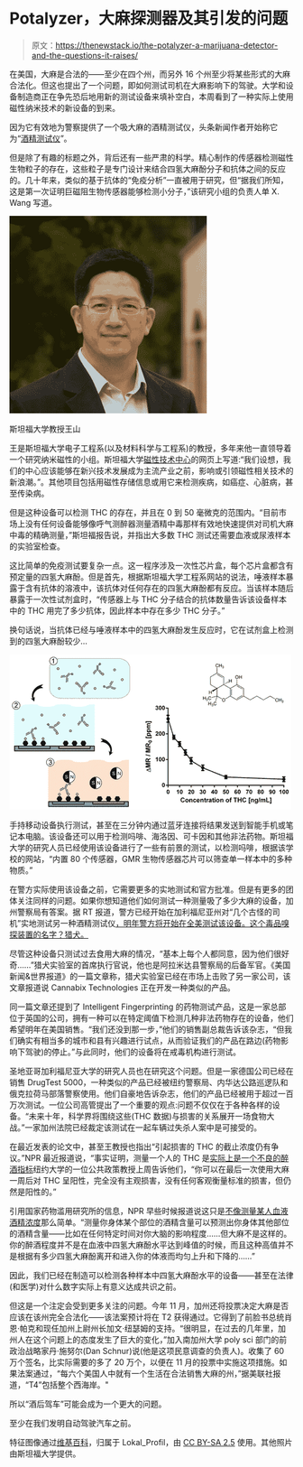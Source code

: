 # Potalyzer，大麻探测器及其引发的问题

> 原文：<https://thenewstack.io/the-potalyzer-a-marijuana-detector-and-the-questions-it-raises/>

在美国，大麻是合法的——至少在四个州，而另外 16 个州至少将某些形式的大麻合法化。但这也提出了一个问题，即如何测试司机在大麻影响下的驾驶。大学和设备制造商正在争先恐后地用新的测试设备来填补空白，本周看到了一种实际上使用磁性纳米技术的新设备的到来。

因为它有效地为警察提供了一个吸大麻的酒精测试仪，头条新闻作者开始称它为“[酒精测试仪](http://www.mercurynews.com/2016/09/12/stanford-engineers-develop-potalyzer-test/)”。

但是除了有趣的标题之外，背后还有一些严肃的科学。精心制作的传感器检测磁性生物粒子的存在，这些粒子是专门设计来结合四氢大麻酚分子和抗体之间的反应的。几十年来，类似的基于抗体的“免疫分析”一直被用于研究，但“据我们所知，这是第一次证明巨磁阻生物传感器能够检测小分子，”该研究小组的负责人单 X. Wang 写道。

![Stanford professor Shan X Wang](img/d36ad01fde19065ca4385930ec1f20cb.png)

斯坦福大学教授王山

王是斯坦福大学电子工程系(以及材料科学与工程系)的教授，多年来他一直领导着一个研究纳米磁性的小组。斯坦福大学[磁性技术中心](https://nanomag.stanford.edu/)的网页上写道:“我们设想，我们的中心应该能够在新兴技术发展成为主流产业之前，影响或引领磁性相关技术的新浪潮。”。其他项目包括用磁性存储信息或用它来检测疾病，如癌症、心脏病，甚至传染病。

但是这种设备可以检测 THC 的存在，并且在 0 到 50 毫微克的范围内。“目前市场上没有任何设备能够像呼气测醉器测量酒精中毒那样有效地快速提供对司机大麻中毒的精确测量，”斯坦福报告说，并指出大多数 THC 测试还需要血液或尿液样本的实验室检查。

这比简单的免疫测试要复杂一点。这一程序涉及一次性芯片盒，每个芯片盒都含有预定量的四氢大麻酚。但是首先，根据斯坦福大学工程系网站的说法，唾液样本暴露于含有抗体的溶液中，该抗体对任何存在的四氢大麻酚都有反应。当该样本随后暴露于一次性试剂盒时，“传感器上与 THC 分子结合的抗体数量告诉该设备样本中的 THC 用完了多少抗体，因此样本中存在多少 THC 分子。”

换句话说，当抗体已经与唾液样本中的四氢大麻酚发生反应时，它在试剂盒上检测到的四氢大麻酚较少…

![How Stanford's potalyzer works](img/2ea08d664928448fbca2f2eba4b949e5.png)

手持移动设备执行测试，甚至在三分钟内通过蓝牙连接将结果发送到智能手机或笔记本电脑。该设备还可以用于检测吗啡、海洛因、可卡因和其他非法药物。斯坦福大学的研究人员已经使用该设备进行了一些有前景的测试，以检测吗啡，根据该学校的网站，“内置 80 个传感器，GMR 生物传感器芯片可以筛查单一样本中的多种物质。”

在警方实际使用该设备之前，它需要更多的实地测试和官方批准。但是有更多的团体关注同样的问题。如果你想知道他们如何测试一种测量吸了多少大麻的设备，加州警察局有答案。据 RT 报道，警方已经开始在加利福尼亚州对“几个古怪的司机”实地测试另一种酒精测试仪[，明年警方将开始在全美测试该设备。这个毒品嗅探装置的名字？猎犬。](https://www.rt.com/usa/359242-marijuana-breathalyzer-california-police/)

尽管这种设备只测试过去食用大麻的情况，“基本上每个人都同意，因为他们很好奇……”猎犬实验室的首席执行官说，他也是阿拉米达县警察局的后备军官。《美国新闻&世界报道》的一篇文章称，猎犬实验室已经在市场上击败了另一家公司，该文章报道说 Cannabix Technologies 正在开发一种类似的产品。

同一篇文章还提到了 Intelligent Fingerprinting 的药物测试产品，这是一家总部位于英国的公司，拥有一种可以在特定阈值下检测几种非法药物存在的设备，他们希望明年在美国销售。“我们还没到那一步，”他们的销售副总裁告诉该杂志，“但我们确实有相当多的城市和县有兴趣进行试点，从而验证我们的产品在路边(药物影响下驾驶)的停止。”与此同时，他们的设备将在戒毒机构进行测试。

圣地亚哥加利福尼亚大学的研究人员也在研究这个问题。但是一家德国公司已经在销售 DrugTest 5000，一种类似的产品已经被纽约警察局、内华达公路巡逻队和俄克拉荷马部落警察使用。他们自豪地告诉杂志，他们的产品已经被用于超过一百万次测试。一位公司高管提出了一个重要的观点:问题不仅仅在于各种各样的设备。“未来十年，科学界将围绕这些(THC 数据)与损害的关系展开一场食物大战。”一家加州法院已经裁定该测试在一起车辆过失杀人案中是可接受的。

在最近发表的论文中，甚至王教授也指出“引起损害的 THC 的截止浓度仍有争议。”NPR 最近报道说，“事实证明，测量一个人的 THC 是[实际上是一个不良的醉酒指标](http://www.npr.org/sections/health-shots/2016/09/06/492810932/the-difficulty-of-enforcing-laws-against-driving-while-high)纽约大学的一位公共政策教授上周告诉他们，“你可以在最后一次使用大麻一周后对 THC 呈阳性，完全没有主观损害，没有任何客观衡量标准的损害，但仍然是阳性的。”

引用国家药物滥用研究所的信息，NPR 早些时候报道说这只是[不像测量某人血液酒精浓度](http://www.npr.org/sections/health-shots/2016/02/09/466147956/why-its-so-hard-to-make-a-solid-test-for-driving-while-stoned)那么简单。“测量你身体某个部位的酒精含量可以预测出你身体其他部位的酒精含量——比如在任何特定时间对你大脑的影响程度……但大麻不是这样的。你的醉酒程度并不是在血液中四氢大麻酚水平达到峰值的时候，而且这种高值并不是根据有多少四氢大麻酚离开和进入你的体液而均匀上升和下降的……”

因此，我们已经在制造可以检测各种样本中四氢大麻酚水平的设备——甚至在法律(和医学)对什么数字实际上有意义达成共识之前。

但这是一个注定会受到更多关注的问题。今年 11 月，加州还将投票决定大麻是否应该在该州完全合法化——该法案预计将在 T2 获得通过。它得到了前脸书总统肖恩·帕克和现任加州上尉州长加文·纽瑟姆的支持。“很明显，在过去的几年里，加州人在这个问题上的态度发生了巨大的变化，”加入南加州大学 poly sci 部门的前政治战略家丹·施努尔(Dan Schnur)说(他是这项民意调查的负责人)。收集了 60 万个签名，比实际需要的多了 20 万个，以便在 11 月的投票中实施这项措施。如果法案通过，“每六个美国人中就有一个生活在合法销售大麻的州，”据美联社报道，“T4”包括整个西海岸。"

所以“酒后驾车”可能会成为一个更大的问题。

至少在我们发明自动驾驶汽车之前。

特征图像通过[维基百科](https://en.wikipedia.org/wiki/Legality_of_cannabis_by_U.S._jurisdiction#/media/File:Map-of-US-state-cannabis-laws.svg)，归属于 Lokal_Profil，由 [CC BY-SA 2.5](http://creativecommons.org/licenses/by-sa/2.5) 使用。其他照片由斯坦福大学提供。

<svg xmlns:xlink="http://www.w3.org/1999/xlink" viewBox="0 0 68 31" version="1.1"><title>Group</title> <desc>Created with Sketch.</desc></svg>